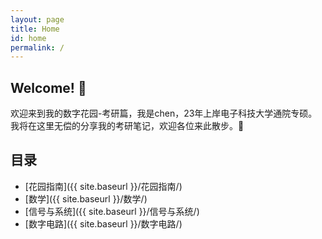 ```yaml
---
layout: page
title: Home
id: home
permalink: /
---
```



## Welcome! 🌱

欢迎来到我的数字花园-考研篇，我是chen，23年上岸电子科技大学通院专硕。我将在这里无偿的分享我的考研笔记，欢迎各位来此散步。👋

<!-- 添加链接 -->
## 目录

- [花园指南]({{ site.baseurl }}/花园指南/)
- [数学]({{ site.baseurl }}/数学/)
- [信号与系统]({{ site.baseurl }}/信号与系统/)
- [数字电路]({{ site.baseurl }}/数字电路/)
<!-- 其他导航链接 -->


<!-- <strong>Recently updated notes</strong>

<ul>
  {% assign recent_notes = site.notes | sort: "last_modified_at_timestamp" | reverse %}
  {% for note in recent_notes limit: 5 %}
    <li>
      {{ note.last_modified_at | date: "%Y-%m-%d" }} — <a class="internal-link" href="{{ note.url }}">{{ note.title }}</a>
    </li>
  {% endfor %}
</ul>

<style>
  .wrapper {
    max-width: 46em;
  }
</style> -->



